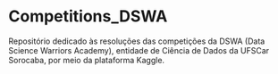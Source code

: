 # Competitions_DSWA
Repositório dedicado às resoluções das competições da DSWA (Data Science Warriors Academy), entidade de Ciência de Dados da UFSCar Sorocaba, por meio da plataforma Kaggle.

